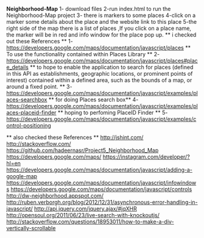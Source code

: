 **Neighborhood-Map**
1- download files 
2-run index.html to run the Neighborhood-Map project 
3- there is markers to some places
4-click on a marker  some  details about the place and  the website link to this place
5-the right side of the map there is a list of places ,If you click on a place name, the marker will be in red and  info window for the place pop up.
** i checked out these References ** 
1-https://developers.google.com/maps/documentation/javascript/places ** To use the functionality contained within Places Library **
2-https://developers.google.com/maps/documentation/javascript/places#place_details ** to hope to enable the application to search for places (defined in this API as establishments, geographic locations, or prominent points of interest) contained within a defined area, such as the bounds of a map, or around a fixed point. **
3-https://developers.google.com/maps/documentation/javascript/examples/places-searchbox ** for doing Places search box** 
4-https://developers.google.com/maps/documentation/javascript/examples/places-placeid-finder ** hoping to perfoming PlaceID Finder ** 
5-https://developers.google.com/maps/documentation/javascript/examples/control-positioning

** also checked these References **
http://jshint.com/
http://stackoverflow.com/
https://github.com/hadeernasr/Project5_Neighborhood_Map
https://developers.google.com/maps/
https://instagram.com/developer/?hl=en
https://developers.google.com/maps/documentation/javascript/adding-a-google-map
https://developers.google.com/maps/documentation/javascript/infowindows https://developers.google.com/maps/documentation/javascript/controls
http://dw-neighborhood.appspot.com/
http://ruben.verborgh.org/blog/2012/12/31/asynchronous-error-handling-in-javascript/ http://api.jquery.com/jquery.ajax/#jqXHR
http://opensoul.org/2011/06/23/live-search-with-knockoutjs/ http://stackoverflow.com/questions/18953011/how-to-make-a-div-vertically-scrollable
